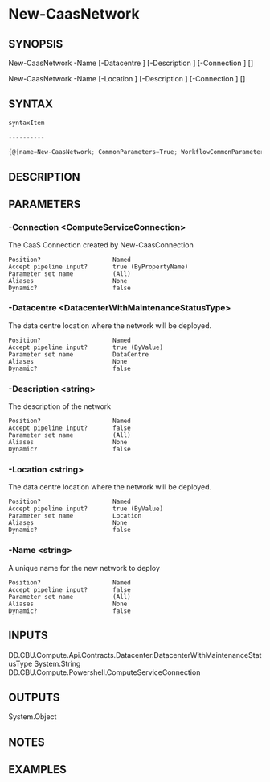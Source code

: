 ﻿New-CaasNetwork
===================

## SYNOPSIS

New-CaasNetwork -Name <string> [-Datacentre <DatacenterWithMaintenanceStatusType>] [-Description <string>] [-Connection <ComputeServiceConnection>] [<CommonParameters>]

New-CaasNetwork -Name <string> [-Location <string>] [-Description <string>] [-Connection <ComputeServiceConnection>] [<CommonParameters>]


## SYNTAX
```powershell
syntaxItem                                                                                                                                                                                                            

----------                                                                                                                                                                                                            

{@{name=New-CaasNetwork; CommonParameters=True; WorkflowCommonParameters=False; parameter=System.Object[]}, @{name=New-CaasNetwork; CommonParameters=True; WorkflowCommonParameters=False; parameter=System.Object[]}}
```

## DESCRIPTION


## PARAMETERS
### -Connection &lt;ComputeServiceConnection&gt;
The CaaS Connection created by New-CaasConnection
```
Position?                    Named
Accept pipeline input?       true (ByPropertyName)
Parameter set name           (All)
Aliases                      None
Dynamic?                     false
```
 
### -Datacentre &lt;DatacenterWithMaintenanceStatusType&gt;
The data centre location where the network will be deployed.
```
Position?                    Named
Accept pipeline input?       true (ByValue)
Parameter set name           DataCentre
Aliases                      None
Dynamic?                     false
```
 
### -Description &lt;string&gt;
The description of the network
```
Position?                    Named
Accept pipeline input?       false
Parameter set name           (All)
Aliases                      None
Dynamic?                     false
```
 
### -Location &lt;string&gt;
The data centre location where the network will be deployed.
```
Position?                    Named
Accept pipeline input?       true (ByValue)
Parameter set name           Location
Aliases                      None
Dynamic?                     false
```
 
### -Name &lt;string&gt;
A unique name for the new network to deploy
```
Position?                    Named
Accept pipeline input?       false
Parameter set name           (All)
Aliases                      None
Dynamic?                     false
```

## INPUTS
DD.CBU.Compute.Api.Contracts.Datacenter.DatacenterWithMaintenanceStatusType
System.String
DD.CBU.Compute.Powershell.ComputeServiceConnection


## OUTPUTS
System.Object

## NOTES


## EXAMPLES
